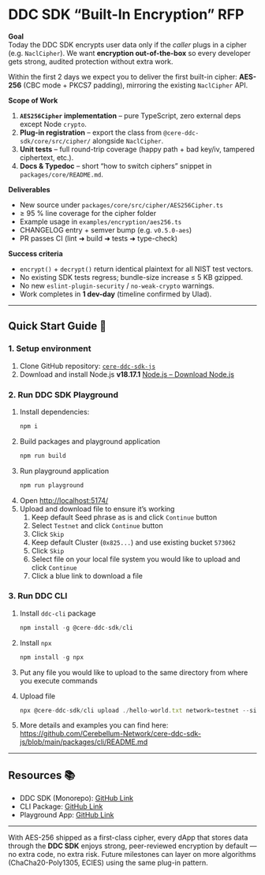 # DDC SDK “Built-In Encryption” RFP

**Goal**  
Today the DDC SDK encrypts user data only if the *caller* plugs in a cipher (e.g. `NaclCipher`). We want **encryption out-of-the-box** so every developer gets strong, audited protection without extra work.  
  
Within the first 2 days we expect you to deliver the first built-in cipher: **AES-256** (CBC mode + PKCS7 padding), mirroring the existing `NaclCipher` API.

**Scope of Work**  
  1. **`AES256Cipher` implementation** – pure TypeScript, zero external deps except Node `crypto`.  
  2. **Plug-in registration** – export the class from `@cere-ddc-sdk/core/src/cipher/` alongside `NaclCipher`.  
  3. **Unit tests** – full round-trip coverage (happy path + bad key/iv, tampered ciphertext, etc.).
  5. **Docs & Typedoc** – short “how to switch ciphers” snippet in `packages/core/README.md`.

**Deliverables**  
  * New source under `packages/core/src/cipher/AES256Cipher.ts`  
  * ≥ 95 % line coverage for the cipher folder  
  * Example usage in `examples/encryption/aes256.ts`  
  * CHANGELOG entry + semver bump (e.g. `v0.5.0-aes`)  
  * PR passes CI (lint ➜ build ➜ tests ➜ type-check)

**Success criteria**  
  * `encrypt()` + `decrypt()` return identical plaintext for all NIST test vectors.  
  * No existing SDK tests regress; bundle-size increase ≤ 5 KB gzipped.  
  * No new `eslint-plugin-security` / `no-weak-crypto` warnings.  
  * Work completes in **1 dev-day** (timeline confirmed by Ulad).

---

## Quick Start Guide 🚀

### 1. Setup environment

1. Clone GitHub repository: [`cere-ddc-sdk-js`](#)
2. Download and install Node.js **v18.17.1** [Node.js – Download Node.js](https://nodejs.org/)

### 2. Run DDC SDK Playground

1. Install dependencies:
    ```bash
    npm i
    ```
2. Build packages and playground application
    ```bash
    npm run build
    ```
3. Run playground application
    ```bash
    npm run playground
    ```
4. Open [http://localhost:5174/](http://localhost:5174/)
5. Upload and download file to ensure it’s working
   1. Keep default Seed phrase as is and click `Continue` button
   2. Select `Testnet` and click `Continue` button
   3. Click `Skip`
   4. Keep default Cluster (`0x825...`) and use existing bucket `573062`
   5. Click `Skip`
   6. Select file on your local file system you would like to upload and click `Continue`
   7. Click a blue link to download a file

### 3. Run DDC CLI

1. Install `ddc-cli` package
    ```jsx
    npm install -g @cere-ddc-sdk/cli
    ```
2. Install `npx`

    ```jsx
    npm install -g npx
    ```

3. Put any file you would like to upload to the same directory from where you execute commands
4. Upload file

    ```jsx
    npx @cere-ddc-sdk/cli upload ./hello-world.txt network=testnet --signer="hybrid label reunion only dawn maze asset draft cousin height flock nation" --bucketId=573062
    ```

5. More details and examples you can find here: https://github.com/Cerebellum-Network/cere-ddc-sdk-js/blob/main/packages/cli/README.md
---

## Resources 📚
- DDC SDK (Monorepo): [GitHub Link](https://github.com/Cerebellum-Network/cere-ddc-sdk-js)
- CLI Package: [GitHub Link](https://github.com/Cerebellum-Network/cere-ddc-sdk-js/tree/main/packages/cli)
- Playground App: [GitHub Link](https://github.com/Cerebellum-Network/cere-ddc-sdk-js/tree/main/playground)

---

With AES-256 shipped as a first-class cipher, every dApp that stores data through the **DDC SDK** enjoys strong, peer-reviewed encryption by default — no extra code, no extra risk. Future milestones can layer on more algorithms (ChaCha20-Poly1305, ECIES) using the same plug-in pattern.

